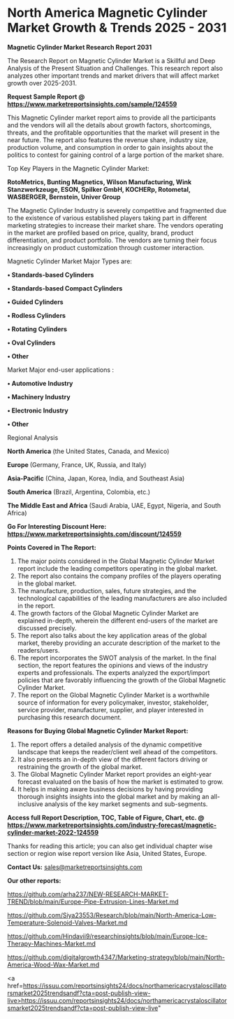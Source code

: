 # North America Magnetic Cylinder Market Growth & Trends 2025 - 2031

<strong>Magnetic Cylinder Market Research Report 2031</strong>

The Research Report on Magnetic Cylinder Market is a Skillful and Deep Analysis of the Present Situation and Challenges. This research report also analyzes other important trends and market drivers that will affect market growth over 2025-2031.

<strong>Request Sample Report @ <a href=https://www.marketreportsinsights.com/sample/124559>https://www.marketreportsinsights.com/sample/124559</a></strong>

This Magnetic Cylinder market report aims to provide all the participants and the vendors will all the details about growth factors, shortcomings, threats, and the profitable opportunities that the market will present in the near future. The report also features the revenue share, industry size, production volume, and consumption in order to gain insights about the politics to contest for gaining control of a large portion of the market share.

Top Key Players in the Magnetic Cylinder Market:

<strong>RotoMetrics, Bunting Magnetics, Wilson Manufacturing, Wink Stanzwerkzeuge, ESON, Spilker GmbH, KOCHERр, Rotometal, WASBERGER, Bernstein, Univer Group</strong>

The Magnetic Cylinder Industry is severely competitive and fragmented due to the existence of various established players taking part in different marketing strategies to increase their market share. The vendors operating in the market are profiled based on price, quality, brand, product differentiation, and product portfolio. The vendors are turning their focus increasingly on product customization through customer interaction.

Magnetic Cylinder Market Major Types are:

<strong>• Standards-based Cylinders

• Standards-based Compact Cylinders

• Guided Cylinders

• Rodless Cylinders

• Rotating Cylinders

• Oval Cylinders

• Other</strong>

Market Major end-user applications :

<strong>• Automotive Industry

• Machinery Industry

• Electronic Industry

• Other</strong>

Regional Analysis

</u><strong><b>North America</b></strong> (the United States, Canada, and Mexico)

<strong><b>Europe </b></strong>(Germany, France, UK, Russia, and Italy)

<strong><b>Asia-Pacific</b></strong> (China, Japan, Korea, India, and Southeast Asia)

<strong><b>South America</b></strong> (Brazil, Argentina, Colombia, etc.)

<strong><b>The Middle East and Africa</b></strong> (Saudi Arabia, UAE, Egypt, Nigeria, and South Africa)

<strong>Go For Interesting Discount Here: <a href=https://www.marketreportsinsights.com/discount/124559>https://www.marketreportsinsights.com/discount/124559</a></strong>

<strong>Points Covered in The Report:</strong>
<ol>
  <li>The major points considered in the Global Magnetic Cylinder Market report include the leading competitors operating in the global market.</li>
  <li>The report also contains the company profiles of the players operating in the global market.</li>
  <li>The manufacture, production, sales, future strategies, and the technological capabilities of the leading manufacturers are also included in the report.</li>
  <li>The growth factors of the Global Magnetic Cylinder Market are explained in-depth, wherein the different end-users of the market are discussed precisely.</li>
  <li>The report also talks about the key application areas of the global market, thereby providing an accurate description of the market to the readers/users.</li>
  <li>The report incorporates the SWOT analysis of the market. In the final section, the report features the opinions and views of the industry experts and professionals. The experts analyzed the export/import policies that are favorably influencing the growth of the Global Magnetic Cylinder Market.</li>
  <li>The report on the Global Magnetic Cylinder Market is a worthwhile source of information for every policymaker, investor, stakeholder, service provider, manufacturer, supplier, and player interested in purchasing this research document.</li>
</ol>
<strong>Reasons for Buying Global Magnetic Cylinder Market Report:</strong>

<ol>
  <li>The report offers a detailed analysis of the dynamic competitive landscape that keeps the reader/client well ahead of the competitors.</li>
  <li>It also presents an in-depth view of the different factors driving or restraining the growth of the global market.</li>
  <li>The Global Magnetic Cylinder Market report provides an eight-year forecast evaluated on the basis of how the market is estimated to grow.</li>
  <li>It helps in making aware business decisions by having providing thorough insights insights into the global market and by making an all-inclusive analysis of the key market segments and sub-segments.</li>
</ol>
<strong>Access full Report Description, TOC, Table of Figure, Chart, etc. @ <a href=https://www.marketreportsinsights.com/industry-forecast/magnetic-cylinder-market-2022-124559>https://www.marketreportsinsights.com/industry-forecast/magnetic-cylinder-market-2022-124559</a></strong>


Thanks for reading this article; you can also get individual chapter wise section or region wise report version like Asia, United States, Europe.

<strong>Contact Us:</strong>
sales@marketreportsinsights.com

<strong>Our other reports:</strong>

<a href=https://github.com/arha237/NEW-RESEARCH-MARKET-TREND/blob/main/Europe-Pipe-Extrusion-Lines-Market.md>https://github.com/arha237/NEW-RESEARCH-MARKET-TREND/blob/main/Europe-Pipe-Extrusion-Lines-Market.md</a>

<a href=https://github.com/Siya23553/Research/blob/main/North-America-Low-Temperature-Solenoid-Valves-Market.md>https://github.com/Siya23553/Research/blob/main/North-America-Low-Temperature-Solenoid-Valves-Market.md</a>

<a href=https://github.com/Hindavii9/researchinsights/blob/main/Europe-Ice-Therapy-Machines-Market.md>https://github.com/Hindavii9/researchinsights/blob/main/Europe-Ice-Therapy-Machines-Market.md</a>

<a href=https://github.com/digitalgrowth4347/Marketing-strategy/blob/main/North-America-Wood-Wax-Market.md>https://github.com/digitalgrowth4347/Marketing-strategy/blob/main/North-America-Wood-Wax-Market.md</a>

<a href=https://issuu.com/reportsinsights24/docs/northamericacrystaloscillatorsmarket2025trendsandf?cta=post-publish-view-live>https://issuu.com/reportsinsights24/docs/northamericacrystaloscillatorsmarket2025trendsandf?cta=post-publish-view-live</a>"
